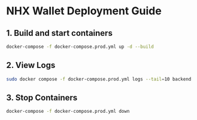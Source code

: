 # NHX Wallet Deployment Guide

## 1. Build and start containers

```bash
docker-compose -f docker-compose.prod.yml up -d --build
```

## 2. View Logs

```bash
sudo docker compose -f docker-compose.prod.yml logs --tail=10 backend
```

## 3. Stop Containers

```bash
docker-compose -f docker-compose.prod.yml down
```
